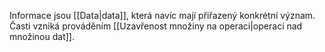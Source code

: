 Informace jsou [[Data|data]], která navíc mají přiřazený konkrétní význam. Časti vzniká prováděním [[Uzavřenost množiny na operaci|operací nad množinou dat]].